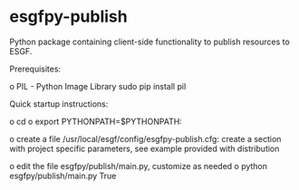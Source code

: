 esgfpy-publish
==============

Python package containing client-side functionality to publish resources to ESGF.

Prerequisites:

o PIL - Python Image Library
	sudo pip install pil

Quick startup instructions:

o cd <INSTALLATION DIRECTORY>
o export PYTHONPATH=$PYTHONPATH:<INSTALLATION DIRECTORY>

o create a file /usr/local/esgf/config/esgfpy-publish.cfg: 
create a section with project specific parameters, see example provided with distribution

o edit the file esgfpy/publish/main.py, customize as needed
o python esgfpy/publish/main.py True